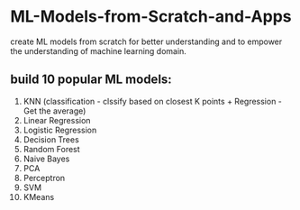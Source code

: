 # ML-Models-from-Scratch-and-Apps
create ML models from scratch for better understanding and to empower the understanding of machine learning domain. 

## build 10 popular ML models:
1. KNN (classification - clssify based on closest K points + Regression - Get the average)
2. Linear Regression
3. Logistic Regression
4. Decision Trees
5. Random Forest
6. Naive Bayes
7. PCA
8. Perceptron
9. SVM
10. KMeans
